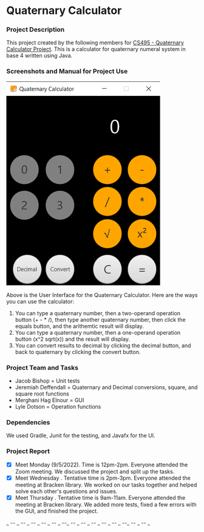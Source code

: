 # Quaternary Calculator
### Project Description

This project created by the following members for
[CS495 - Quaternary Calculator Project](https://bsu.instructure.com/courses/132974/assignments/1321146).
This is a calculator for quaternary numeral system in base 4 written using Java.

### Screenshots and Manual for Project Use

![Calculator GUI](https://github.com/Mthagelnour/New-Quaternary-Calculator/blob/master/src/main/resources/Manual%20GUI%20Picture.png?raw=true)

Above is the User Interface for the Quaternary Calculator. Here are the ways you can use the calculator:
1. You can type a quaternary number, then a two-operand operation button (+ - * /), then type another quaternary number, then click the equals button, and the arithemtic result will display.
2. You can type a quaternary number, then a one-operand operation button (x^2 sqrt(x)) and the result will display.
3. You can convert results to decimal by clicking the decimal button, and back to quaternary by clicking the convert button.

### Project Team and Tasks
- Jacob Bishop = Unit tests
- Jeremiah Deffendall = Quaternary and Decimal conversions, square, and square root functions
- Merghani Hag Elnour = GUI
- Lyle Dotson = Operation functions

### Dependencies
We used Gradle, Junit for the testing, and Javafx for the UI.

### Project Report

- [X] Meet Monday (9/5/2022). Time is 12pm-2pm. Everyone attended the Zoom meeting. We discussed the project and split up the tasks.
- [X] Meet Wednesday . Tentative time is 2pm-3pm. Everyone attended the meeting at Bracken library. We worked on our tasks together and helped solve each other's questions and issues.
- [X] Meet Thursday . Tentative time is 9am-11am. Everyone attended the meeting at Bracken library. We added more tests, fixed a few errors with the GUI, and finished the project.

_ -- _ -- _ -- _ -- _ -- _ --_ -- _ -- _ -- _ -- _ -- _ --_ -- _ -- _
